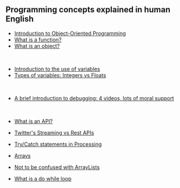 ## Programming concepts explained in human English

* [Introduction to Object-Oriented Programming](https://docs.oracle.com/javase/tutorial/java/concepts/index.html)
* [What is a function?](http://www.cs.du.edu/~malbow/COMP1671/Notes/ProcessingNotes3.pdf)
* [What is an object?](https://en.wikipedia.org/wiki/Object_(computer_science))
<br>

* [Introduction to the use of variables](https://www.khanacademy.org/computing/computer-programming/programming/variables/p/intro-to-variables)
* [Types of variables: Integers vs Floats](https://processing.org/examples/integersfloats.html)
<br>

* [A brief introduction to debugging: 4 videos, lots of moral support](https://vimeo.com/itpred/videos/search:debugging/sort:date)
<br>

* [What is an API?](http://schoolofdata.org/2013/11/18/web-apis-for-non-programmers/)
* [Twitter's Streaming vs Rest APIs](https://dev.twitter.com/rest/public)

* [Try/Catch statements in Processing](https://processing.org/reference/try.html)
* [Arrays](https://processing.org/tutorials/arrays/)
* [Not to be confused with ArrayLists](https://processing.org/reference/ArrayList.html)
* [What is a do while loop](https://en.wikipedia.org/wiki/Do_while_loop)
